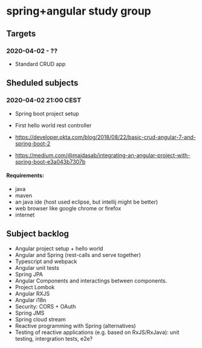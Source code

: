 # spring+angular study group

## Targets

### 2020-04-02 - ??
- Standard CRUD app

## Sheduled subjects

### 2020-04-02 21:00 CEST
- Spring boot project setup
- First hello world rest controller

- https://developer.okta.com/blog/2018/08/22/basic-crud-angular-7-and-spring-boot-2
- https://medium.com/@majdasab/integrating-an-angular-project-with-spring-boot-e3a043b7307b

#### Requirements:
- java
- maven
- an java ide (host used eclipse, but intellij might be better)
- web browser like google chrome or firefox
- internet

## Subject backlog
- Angular project setup + hello world
- Angular and Spring (rest-calls and serve together)
- Typescript and webpack
- Angular unit tests
- Spring JPA
- Angular Components and interactings between components.
- Project Lombok
- Angular RXJS
- Angular i18n
- Security: CORS + OAuth
- Spring JMS
- Spring cloud stream
- Reactive programming with Spring (alternatives)
- Testing of reactive applications (e.g. based on RxJS/RxJava): unit testing, intergration tests, e2e?

